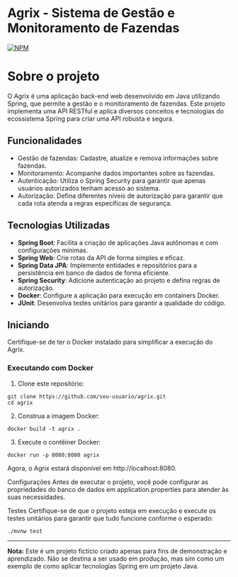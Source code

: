 # Agrix - Sistema de Gestão e Monitoramento de Fazendas
[![NPM](https://img.shields.io/npm/l/react)](https://github.com/michelmix/project-agrix/blob/main/LICENSE) 

# Sobre o projeto

O Agrix é uma aplicação back-end web desenvolvido em Java utilizando Spring, que permite a gestão e o monitoramento de fazendas. 
Este projeto implementa uma API RESTful e aplica diversos conceitos e tecnologias do ecossistema Spring para criar uma API robusta e segura.



## Funcionalidades

- Gestão de fazendas: Cadastre, atualize e remova informações sobre fazendas.
- Monitoramento: Acompanhe dados importantes sobre as fazendas.
- Autenticação: Utiliza o Spring Security para garantir que apenas usuários autorizados tenham acesso ao sistema.
- Autorização: Defina diferentes níveis de autorização para garantir que cada rota atenda a regras específicas de segurança.

## Tecnologias Utilizadas

- **Spring Boot**: Facilita a criação de aplicações Java autônomas e com configurações mínimas.
- **Spring Web**: Crie rotas da API de forma simples e eficaz.
- **Spring Data JPA**: Implemente entidades e repositórios para a persistência em banco de dados de forma eficiente.
- **Spring Security**: Adicione autenticação ao projeto e defina regras de autorização.
- **Docker**: Configure a aplicação para execução em containers Docker.
- **JUnit**: Desenvolva testes unitários para garantir a qualidade do código.

## Iniciando

Certifique-se de ter o Docker instalado para simplificar a execução do Agrix.

### Executando com Docker

1. Clone este repositório:

```
git clone https://github.com/seu-usuario/agrix.git
cd agrix
```

2. Construa a imagem Docker:
```
docker build -t agrix .
```

3. Execute o contêiner Docker:
```
docker run -p 8080:8080 agrix
```

Agora, o Agrix estará disponível em http://localhost:8080.

Configurações
Antes de executar o projeto, você pode configurar as propriedades do banco de dados em application.properties para atender às suas necessidades.

Testes
Certifique-se de que o projeto esteja em execução e execute os testes unitários para garantir que tudo funcione conforme o esperado:
```
./mvnw test
```

---

**Nota:** Este é um projeto fictício criado apenas para fins de demonstração e aprendizado. Não se destina a ser usado em produção, mas sim como um exemplo de como aplicar tecnologias Spring em um projeto Java.
